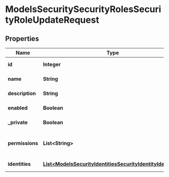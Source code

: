 

# ModelsSecuritySecurityRolesSecurityRoleUpdateRequest


## Properties

| Name | Type | Description | Notes |
|------------ | ------------- | ------------- | -------------|
|**id** | **Integer** | The Id of the security role to update |  |
|**name** | **String** | The name of the security role to update |  |
|**description** | **String** | The description to be used on the updated security role |  |
|**enabled** | **Boolean** | Whether or not the security role should be enabled |  [optional] |
|**_private** | **Boolean** | Whether or not the security role should be private |  [optional] |
|**permissions** | **List&lt;String&gt;** | The permissions to include in the role. These must be supplied in the format \&quot;Area:Permission\&quot; |  [optional] |
|**identities** | [**List&lt;ModelsSecurityIdentitiesSecurityIdentityIdentifier&gt;**](ModelsSecurityIdentitiesSecurityIdentityIdentifier.md) | The Keyfactor identities to assign to the updated role |  [optional] |




